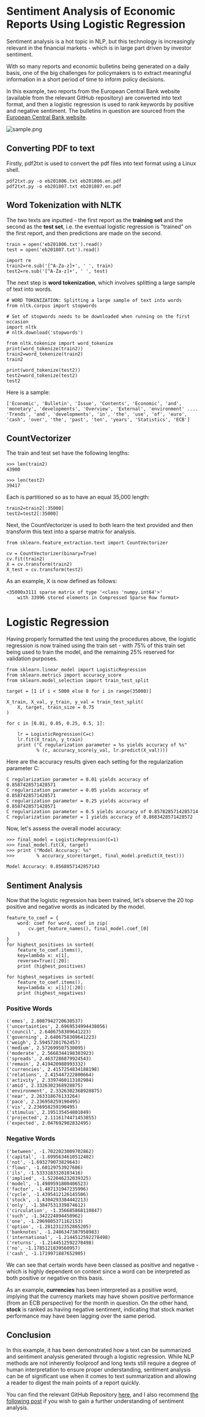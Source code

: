 # Sentiment Analysis of Economic Reports Using Logistic Regression

Sentiment analysis is a hot topic in NLP, but this technology is increasingly relevant in the financial markets - which is in large part driven by investor sentiment.

With so many reports and economic bulletins being generated on a daily basis, one of the big challenges for policymakers is to extract meaningful information in a short period of time to inform policy decisions.

In this example, two reports from the European Central Bank website (available from the relevant GitHub repository) are converted into text format, and then a logistic regression is used to rank keywords by positive and negative sentiment. The bulletins in question are sourced from the [European Central Bank website](https://www.ecb.europa.eu/pub/economic-bulletin/html/index.en.html).

![sample.png](sample.png)

## Converting PDF to text

Firstly, pdf2txt is used to convert the pdf files into text format using a Linux shell.

```
pdf2txt.py -o eb201806.txt eb201806.en.pdf
pdf2txt.py -o eb201807.txt eb201807.en.pdf
```

## Word Tokenization with NLTK

The two texts are inputted - the first report as the **training set** and the second as the **test set**, i.e. the eventual logistic regression is "trained" on the first report, and then predictions are made on the second.

```
train = open('eb201806.txt').read()
test = open('eb201807.txt').read()

import re
train2=re.sub('[^A-Za-z]+', ' ', train)
test2=re.sub('[^A-Za-z]+', ' ', test)
```

The next step is **word tokenization**, which involves splitting a large sample of text into words.

```
# WORD TOKENIZATION: Splitting a large sample of text into words
from nltk.corpus import stopwords

# Set of stopwords needs to be downloaded when running on the first occasion
import nltk
# nltk.download('stopwords')

from nltk.tokenize import word_tokenize
print(word_tokenize(train2))
train2=word_tokenize(train2)
train2

print(word_tokenize(test2))
test2=word_tokenize(test2)
test2
```

Here is a sample:

```
['Economic', 'Bulletin', 'Issue', 'Contents', 'Economic', 'and', 'monetary', 'developments', 'Overview', 'External', 'environment' .... 'Trends', 'and', 'developments', 'in', 'the', 'use', 'of', 'euro', 'cash', 'over', 'the', 'past', 'ten', 'years', 'Statistics', 'ECB']
```

## CountVectorizer

The train and test set have the following lengths:

```
>>> len(train2)
43900

>>> len(test2)
39417
```

Each is partitioned so as to have an equal 35,000 length:

```
train2=train2[:35000]
test2=test2[:35000]
```

Next, the CountVectorizer is used to both learn the text provided and then transform this text into a sparse matrix for analysis.

```
from sklearn.feature_extraction.text import CountVectorizer

cv = CountVectorizer(binary=True)
cv.fit(train2)
X = cv.transform(train2)
X_test = cv.transform(test2)
```

As an example, X is now defined as follows:

```
<35000x3111 sparse matrix of type '<class 'numpy.int64'>'
	with 33996 stored elements in Compressed Sparse Row format>
```
  
# Logistic Regression

Having properly formatted the text using the procedures above, the logistic regression is now trained using the train set - with 75% of this train set being used to train the model, and the remaining 25% reserved for validation purposes.

```
from sklearn.linear_model import LogisticRegression
from sklearn.metrics import accuracy_score
from sklearn.model_selection import train_test_split

target = [1 if i < 5000 else 0 for i in range(35000)]

X_train, X_val, y_train, y_val = train_test_split(
    X, target, train_size = 0.75
)

for c in [0.01, 0.05, 0.25, 0.5, 1]:
    
    lr = LogisticRegression(C=c)
    lr.fit(X_train, y_train)
    print ("C regularization parameter = %s yields accuracy of %s" 
           % (c, accuracy_score(y_val, lr.predict(X_val))))
```

Here are the accuracy results given each setting for the regularization parameter C:

```
C regularization parameter = 0.01 yields accuracy of 0.8587428571428571
C regularization parameter = 0.05 yields accuracy of 0.8587428571428571
C regularization parameter = 0.25 yields accuracy of 0.8587428571428571
C regularization parameter = 0.5 yields accuracy of 0.8578285714285714
C regularization parameter = 1 yields accuracy of 0.8603428571428572
```

Now, let's assess the overall model accuracy:

```
>>> final_model = LogisticRegression(C=1)
>>> final_model.fit(X, target)
>>> print ("Model Accuracy: %s" 
>>>        % accuracy_score(target, final_model.predict(X_test)))

Model Accuracy: 0.8568857142857143
```

## Sentiment Analysis

Now that the logistic regression has been trained, let's observe the 20 top positive and negative words as indicated by the model.

```
feature_to_coef = {
    word: coef for word, coef in zip(
        cv.get_feature_names(), final_model.coef_[0]
    )
}
for highest_positives in sorted(
    feature_to_coef.items(), 
    key=lambda x: x[1], 
    reverse=True)[:20]:
    print (highest_positives)
    
for highest_negatives in sorted(
    feature_to_coef.items(), 
    key=lambda x: x[1])[:20]:
    print (highest_negatives)
```

### Positive Words

```
('emes', 2.8087942720630537)
('uncertainties', 2.6969534994438056)
('council', 2.6406758309641223)
('governing', 2.6406758309641223)
('weigh', 2.59457201762457)
('medium', 2.572699507530095)
('moderate', 2.5668344198303923)
('spreads', 2.4637286879924543)
('remain', 2.419420988993332)
('currencies', 2.4157254834188198)
('relations', 2.415447222800664)
('activity', 2.3397460113102984)
('amid', 2.3326302368928875)
('environment', 2.3326302368928875)
('near', 2.263318676133264)
('pace', 2.236958259190495)
('vis', 2.236958259190495)
('stimulus', 2.195135454801049)
('projected', 2.1116174471453855)
('expected', 2.047692902832495)
```

### Negative Words

```
('between', -1.7022023009702862)
('capital', -1.6995634610512402)
('not', -1.693279073829643)
('flows', -1.60129753927606)
('ils', -1.5333183320103416)
('implied', -1.522046232039325)
('model', -1.4989591800406523)
('factor', -1.487131947235996)
('cycle', -1.4395412126145506)
('stock', -1.4304293384442213)
('only', -1.3847531339874612)
('circulation', -1.356685868110847)
('such', -1.342224894450962)
('one', -1.2969805371162153)
('option', -1.2812312352865205)
('banknotes', -1.2486347387958983)
('international', -1.2144512592278498)
('returns', -1.2144512592278498)
('no', -1.1785121839560957)
('cash', -1.1719971887652905)
```

We can see that certain words have been classed as positive and negative - which is highly dependent on context since a word can be interpreted as both positive or negative on this basis.

As an example, **currencies** has been interpreted as a positive word, implying that the currency markets may have shown positive performance (from an ECB perspective) for the month in question. On the other hand, **stock** is ranked as having negative sentiment, indicating that stock market performance may have been lagging over the same period.

## Conclusion

In this example, it has been demonstrated how a text can be summarized and sentiment analysis generated through a logistic regression. While NLP methods are not inherently foolproof and long texts still require a degree of human interpretation to ensure proper understanding, sentiment analysis can be of significant use when it comes to text summarization and allowing a reader to digest the main points of a report quickly.

You can find the relevant GitHub Repository [here](https://www.michael-grogan.com/sentiment-analysis-economics/), and I also recommend [the following post](https://towardsdatascience.com/sentiment-analysis-with-python-part-1-5ce197074184) if you wish to gain a further understanding of sentiment analysis.
